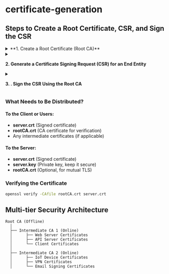 # certificate-generation

## Steps to Create a Root Certificate, CSR, and Sign the CSR
<details>
<summary> 
 **1. Create a Root Certificate (Root CA)** 
</summary>

```sh
openssl genpkey -algorithm RSA -out rootCA.key
openssl req -x509 -new -key rootCA.key -sha256 -days 3650 -out rootCA.crt -subj "/C=US/ST=State/L=City/O=MyOrg/OU=IT/CN=MyRootCA"
```

* **rootCA.key**: Private key for the root CA.
* **rootCA.crt**: Self-signed root CA certificate.
* **-days 3650**: Valid for 10 years.
</details>
<details>
<summary>
 
 **2. Generate a Certificate Signing Request (CSR) for an End Entity**
</summary>
  
```sh
openssl genpkey -algorithm RSA -out server.key
openssl req -new -key server.key -out server.csr -subj "/C=US/ST=State/L=City/O=MyOrg/OU=IT/CN=myserver.com"
```

* **server.key**: Private key for the server.
* **server.csr**: CSR file to be signed.
</details>
<details>
<summary>
 
**3. . Sign the CSR Using the Root CA**
</summary>
  
```sh
openssl x509 -req -in server.csr -CA rootCA.crt -CAkey rootCA.key -CAcreateserial -out server.crt -days 365 -sha256
```

* **server.crt**: The signed certificate.
* **-CAcreateserial**: Generates a rootCA.srl file to track serial numbers.
</details>

### What Needs to Be Distributed?
#### To the Client or Users:

* **server.crt** (Signed certificate)
* **rootCA.crt** (CA certificate for verification)
* Any intermediate certificates (if applicable)

#### To the Server:

* **server.crt** (Signed certificate)
* **server.key** (Private key, keep it secure)
* **rootCA.crt** (Optional, for mutual TLS)

### Verifying the Certificate
```sh
openssl verify -CAfile rootCA.crt server.crt
```

## Multi-tier Security Architecture
```
Root CA (Offline)  
  │  
  ├── Intermediate CA 1 (Online)  
  │      ├── Web Server Certificates  
  │      ├── API Server Certificates  
  │      └── Client Certificates  
  │  
  ├── Intermediate CA 2 (Online)  
  │      ├── IoT Device Certificates  
  │      ├── VPN Certificates  
  │      └── Email Signing Certificates  
